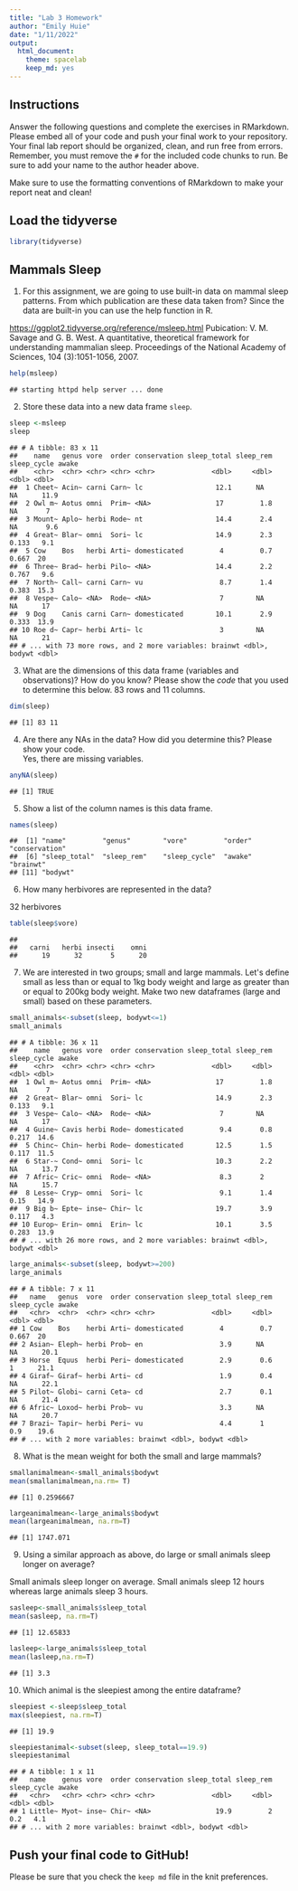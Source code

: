 ```yaml
---
title: "Lab 3 Homework"
author: "Emily Huie"
date: "1/11/2022"
output:
  html_document: 
    theme: spacelab
    keep_md: yes
---
```


## Instructions
Answer the following questions and complete the exercises in RMarkdown. Please embed all of your code and push your final work to your repository. Your final lab report should be organized, clean, and run free from errors. Remember, you must remove the `#` for the included code chunks to run. Be sure to add your name to the author header above.  

Make sure to use the formatting conventions of RMarkdown to make your report neat and clean!  

## Load the tidyverse

```r
library(tidyverse)
```

## Mammals Sleep
1. For this assignment, we are going to use built-in data on mammal sleep patterns. From which publication are these data taken from? Since the data are built-in you can use the help function in R.

https://ggplot2.tidyverse.org/reference/msleep.html
Pubication: V. M. Savage and G. B. West. A quantitative, theoretical framework for understanding mammalian sleep. Proceedings of the National Academy of Sciences, 104 (3):1051-1056, 2007.


```r
help(msleep)
```

```
## starting httpd help server ... done
```

2. Store these data into a new data frame `sleep`.

```r
sleep <-msleep
sleep
```

```
## # A tibble: 83 x 11
##    name   genus vore  order conservation sleep_total sleep_rem sleep_cycle awake
##    <chr>  <chr> <chr> <chr> <chr>              <dbl>     <dbl>       <dbl> <dbl>
##  1 Cheet~ Acin~ carni Carn~ lc                  12.1      NA        NA      11.9
##  2 Owl m~ Aotus omni  Prim~ <NA>                17         1.8      NA       7  
##  3 Mount~ Aplo~ herbi Rode~ nt                  14.4       2.4      NA       9.6
##  4 Great~ Blar~ omni  Sori~ lc                  14.9       2.3       0.133   9.1
##  5 Cow    Bos   herbi Arti~ domesticated         4         0.7       0.667  20  
##  6 Three~ Brad~ herbi Pilo~ <NA>                14.4       2.2       0.767   9.6
##  7 North~ Call~ carni Carn~ vu                   8.7       1.4       0.383  15.3
##  8 Vespe~ Calo~ <NA>  Rode~ <NA>                 7        NA        NA      17  
##  9 Dog    Canis carni Carn~ domesticated        10.1       2.9       0.333  13.9
## 10 Roe d~ Capr~ herbi Arti~ lc                   3        NA        NA      21  
## # ... with 73 more rows, and 2 more variables: brainwt <dbl>, bodywt <dbl>
```

3. What are the dimensions of this data frame (variables and observations)? How do you know? Please show the *code* that you used to determine this below.
83 rows and 11 columns.

```r
dim(sleep)
```

```
## [1] 83 11
```

4. Are there any NAs in the data? How did you determine this? Please show your code.  
Yes, there are missing variables.

```r
anyNA(sleep)
```

```
## [1] TRUE
```

5. Show a list of the column names is this data frame.

```r
names(sleep)
```

```
##  [1] "name"         "genus"        "vore"         "order"        "conservation"
##  [6] "sleep_total"  "sleep_rem"    "sleep_cycle"  "awake"        "brainwt"     
## [11] "bodywt"
```

6. How many herbivores are represented in the data? 

32 herbivores

```r
table(sleep$vore)
```

```
## 
##   carni   herbi insecti    omni 
##      19      32       5      20
```

7. We are interested in two groups; small and large mammals. Let's define small as less than or equal to 1kg body weight and large as greater than or equal to 200kg body weight. Make two new dataframes (large and small) based on these parameters.

```r
small_animals<-subset(sleep, bodywt<=1)
small_animals
```

```
## # A tibble: 36 x 11
##    name   genus vore  order conservation sleep_total sleep_rem sleep_cycle awake
##    <chr>  <chr> <chr> <chr> <chr>              <dbl>     <dbl>       <dbl> <dbl>
##  1 Owl m~ Aotus omni  Prim~ <NA>                17         1.8      NA       7  
##  2 Great~ Blar~ omni  Sori~ lc                  14.9       2.3       0.133   9.1
##  3 Vespe~ Calo~ <NA>  Rode~ <NA>                 7        NA        NA      17  
##  4 Guine~ Cavis herbi Rode~ domesticated         9.4       0.8       0.217  14.6
##  5 Chinc~ Chin~ herbi Rode~ domesticated        12.5       1.5       0.117  11.5
##  6 Star-~ Cond~ omni  Sori~ lc                  10.3       2.2      NA      13.7
##  7 Afric~ Cric~ omni  Rode~ <NA>                 8.3       2        NA      15.7
##  8 Lesse~ Cryp~ omni  Sori~ lc                   9.1       1.4       0.15   14.9
##  9 Big b~ Epte~ inse~ Chir~ lc                  19.7       3.9       0.117   4.3
## 10 Europ~ Erin~ omni  Erin~ lc                  10.1       3.5       0.283  13.9
## # ... with 26 more rows, and 2 more variables: brainwt <dbl>, bodywt <dbl>
```

```r
large_animals<-subset(sleep, bodywt>=200)
large_animals
```

```
## # A tibble: 7 x 11
##   name   genus  vore  order conservation sleep_total sleep_rem sleep_cycle awake
##   <chr>  <chr>  <chr> <chr> <chr>              <dbl>     <dbl>       <dbl> <dbl>
## 1 Cow    Bos    herbi Arti~ domesticated         4         0.7       0.667  20  
## 2 Asian~ Eleph~ herbi Prob~ en                   3.9      NA        NA      20.1
## 3 Horse  Equus  herbi Peri~ domesticated         2.9       0.6       1      21.1
## 4 Giraf~ Giraf~ herbi Arti~ cd                   1.9       0.4      NA      22.1
## 5 Pilot~ Globi~ carni Ceta~ cd                   2.7       0.1      NA      21.4
## 6 Afric~ Loxod~ herbi Prob~ vu                   3.3      NA        NA      20.7
## 7 Brazi~ Tapir~ herbi Peri~ vu                   4.4       1         0.9    19.6
## # ... with 2 more variables: brainwt <dbl>, bodywt <dbl>
```

8. What is the mean weight for both the small and large mammals?

```r
smallanimalmean<-small_animals$bodywt
mean(smallanimalmean,na.rm= T)
```

```
## [1] 0.2596667
```


```r
largeanimalmean<-large_animals$bodywt
mean(largeanimalmean, na.rm=T)
```

```
## [1] 1747.071
```

9. Using a similar approach as above, do large or small animals sleep longer on average? 

Small animals sleep longer on average. Small animals sleep 12 hours whereas large animals sleep 3 hours. 

```r
sasleep<-small_animals$sleep_total
mean(sasleep, na.rm=T)
```

```
## [1] 12.65833
```


```r
lasleep<-large_animals$sleep_total
mean(lasleep,na.rm=T)
```

```
## [1] 3.3
```

10. Which animal is the sleepiest among the entire dataframe?

```r
sleepiest <-sleep$sleep_total
max(sleepiest, na.rm=T)
```

```
## [1] 19.9
```


```r
sleepiestanimal<-subset(sleep, sleep_total==19.9)
sleepiestanimal
```

```
## # A tibble: 1 x 11
##   name    genus vore  order conservation sleep_total sleep_rem sleep_cycle awake
##   <chr>   <chr> <chr> <chr> <chr>              <dbl>     <dbl>       <dbl> <dbl>
## 1 Little~ Myot~ inse~ Chir~ <NA>                19.9         2         0.2   4.1
## # ... with 2 more variables: brainwt <dbl>, bodywt <dbl>
```

## Push your final code to GitHub!
Please be sure that you check the `keep md` file in the knit preferences.   
